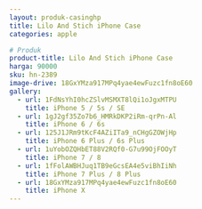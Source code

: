 ```yaml
---
layout: produk-casinghp
title: Lilo And Stich iPhone Case
categories: apple

# Produk
product-title: Lilo And Stich iPhone Case
harga: 90000
sku: hn-2389
image-drive: 18GxYMza917MPq4yae4ewFuzc1fn8oE60
gallery:
  - url: 1FdNsYhI0hcZSlvMSMXT8lQi1oJgxMTPU
    title: iPhone 5 / 5s / SE
  - url: 1gJ2gf35Zo7b6_HMRkDKP2iRm-qrPn-Al
    title: iPhone 6 / 6s
  - url: 125J1JRm9tKcF4AZiITa9_nCHgGZOWjHp
    title: iPhone 6 Plus / 6s Plus
  - url: 1uYobOZQHbET88V2RQf0-G7u99OjFOOyT
    title: iPhone 7 / 8
  - url: 1fFolAWBHJuq1TB9eGcsEA4e5viBhIiNh
    title: iPhone 7 Plus / 8 Plus
  - url: 18GxYMza917MPq4yae4ewFuzc1fn8oE60
    title: iPhone X
---
```

